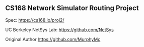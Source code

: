 CS168 Network Simulator Routing Project
------

Spec: https://cs168.io/proj2/

UC Berkeley NetSys Lab:
  https://github.com/NetSys

Original Author
  https://github.com/MurphyMc
